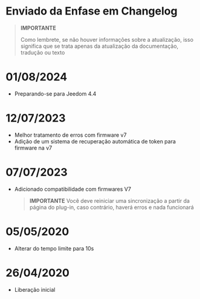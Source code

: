 # Enviado da Enfase em Changelog

>**IMPORTANTE**
>
>Como lembrete, se não houver informações sobre a atualização, isso significa que se trata apenas da atualização da documentação, tradução ou texto

# 01/08/2024

- Preparando-se para Jeedom 4.4

# 12/07/2023

- Melhor tratamento de erros com firmware v7
- Adição de um sistema de recuperação automática de token para firmware na v7

# 07/07/2023

- Adicionado compatibilidade com firmwares V7

  >**IMPORTANTE**
  > Você deve reiniciar uma sincronização a partir da página do plug-in, caso contrário, haverá erros e nada funcionará

# 05/05/2020

- Alterar do tempo limite para 10s

# 26/04/2020

- Liberação inicial
